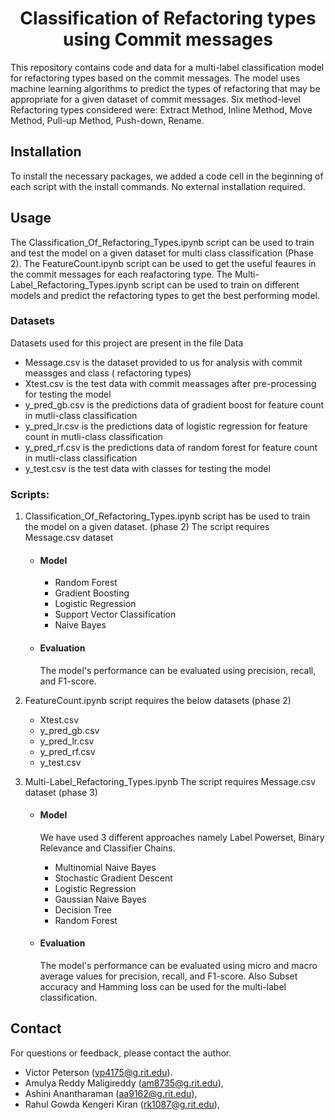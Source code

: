 <h1 align="center">Classification of Refactoring types using Commit messages</h1>

This repository contains code and data for a multi-label classification model for refactoring types based on the commit messages.
The model uses machine learning algorithms to predict the types of refactoring that may be appropriate for a given dataset of commit messages.
Six method-level Refactoring types considered were: Extract Method, Inline Method, Move Method, Pull-up Method, Push-down, Rename.

## Installation
To install the necessary packages, we added a code cell in the beginning of each script with the install commands. No external installation required.

## Usage

The Classification_Of_Refactoring_Types.ipynb script can be used to train and test the model on a given dataset for multi class classification (Phase 2). The FeatureCount.ipynb script can be used to get the useful feaures in the commit messages for each reafactoring type. The Multi-Label_Refactoring_Types.ipynb script can be used to train on different models and predict the refactoring types to get the best performing model.

### Datasets
Datasets used for this project are present in the file Data
- Message.csv is the dataset provided to us for analysis with commit meassges and class ( refactoring types)
- Xtest.csv is the test data with commit meassages after pre-processing for testing the model
- y_pred_gb.csv is the predictions data of gradient boost for feature count in mutli-class classification 
- y_pred_lr.csv is the predictions data of logistic regression for feature count in mutli-class classification 
- y_pred_rf.csv is the predictions data of random forest for feature count in mutli-class classification 
- y_test.csv is the test data with classes for testing the model

### Scripts:
1. Classification_Of_Refactoring_Types.ipynb script has be used to train the model on a given dataset. (phase 2)
The script requires Message.csv dataset
	- #### Model 
		- Random Forest
		- Gradient Boosting
		- Logistic Regression
		- Support Vector Classification
		- Naive Bayes
	- #### Evaluation 
		The model's performance can be evaluated using precision, recall, and F1-score. 
	
2. FeatureCount.ipynb script requires the below datasets (phase 2)
	- Xtest.csv
	- y_pred_gb.csv
	- y_pred_lr.csv
	- y_pred_rf.csv
	- y_test.csv
	
3. Multi-Label_Refactoring_Types.ipynb 
The script requires Message.csv dataset (phase 3)
	- #### Model 
		We have used 3 different approaches namely Label Powerset, Binary Relevance and Classifier Chains.
	
		- Multinomial Naive Bayes
		- Stochastic Gradient Descent
		- Logistic Regression
		- Gaussian Naive Bayes
		- Decision Tree
		- Random Forest
	- #### Evaluation 
		The model's performance can be evaluated using micro and macro average values for precision, recall, and F1-score. Also Subset accuracy and Hamming loss can be used for the multi-label classification.

## Contact
For questions or feedback, please contact the author.
- Victor Peterson (vp4175@g.rit.edu).
- Amulya Reddy Maligireddy (am8735@g.rit.edu), 
- Ashini Anantharaman (aa9162@g.rit.edu), 
- Rahul Gowda Kengeri Kiran (rk1087@g.rit.edu), 

